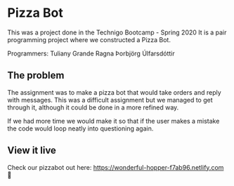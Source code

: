 # Pizza Bot

This was a project done in the Technigo Bootcamp - Spring 2020
It is a pair programming project where we constructed a Pizza Bot.

Programmers:
Tuliany Grande
Ragna Þorbjörg Úlfarsdóttir

## The problem

The assignment was to make a pizza bot that would take orders and reply with messages. 
This was a difficult assignment but we managed to get through it, although it could be done in a more refined way. 

If we had more time we would make it so that if the user makes a mistake the code would loop neatly into questioning again.


## View it live

Check our pizzabot out here: https://wonderful-hopper-f7ab96.netlify.com 🍕
